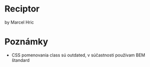 # Reciptor
by Marcel Hric

# Poznámky
- CSS pomenovania class sú outdated, v súčastnosti používam BEM štandard
